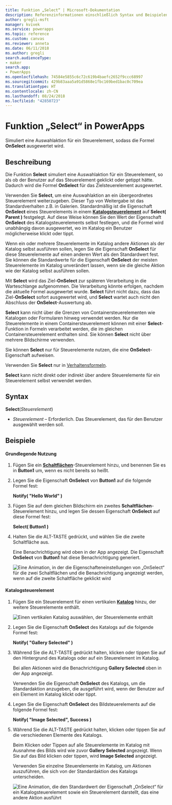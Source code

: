 ```yaml
---
title: Funktion „Select“ | Microsoft-Dokumentation
description: Referenzinformationen einschließlich Syntax und Beispielen für die Funktion „Select“ in PowerApps
author: gregli-msft
manager: kvivek
ms.service: powerapps
ms.topic: reference
ms.custom: canvas
ms.reviewer: anneta
ms.date: 06/11/2018
ms.author: gregli
search.audienceType:
- maker
search.app:
- PowerApps
ms.openlocfilehash: 74584e5855c6c72c619b4baefc2652f9ccc68997
ms.sourcegitcommit: 429b83aaa5a91d5868e1fbc169bed1bac0c709ea
ms.translationtype: HT
ms.contentlocale: zh-CN
ms.lasthandoff: 08/24/2018
ms.locfileid: "42850723"
---
```

# <a name="select-function-in-powerapps"></a>Funktion „Select“ in PowerApps
Simuliert eine Auswahlaktion für ein Steuerelement, sodass die Formel **OnSelect** ausgewertet wird.

## <a name="description"></a>Beschreibung
Die Funktion **Select** simuliert eine Auswahlaktion für ein Steuerelement, so als ob der Benutzer auf das Steuerelement geklickt oder getippt hätte. Dadurch wird die Formel **OnSelect** für das Zielsteuerelement ausgewertet.

Verwenden Sie **Select**, um eine Auswahlaktion an ein übergeordnetes Steuerelement weiterzugeben. Dieser Typ von Weitergabe ist das Standardverhalten z.B. in Galerien. Standardmäßig ist die Eigenschaft **OnSelect** eines Steuerelements in einem **[Katalogsteuerelement](../controls/control-gallery.md)** auf **Select( Parent )** festgelegt. Auf diese Weise können Sie den Wert der Eigenschaft **OnSelect** des Katalogsteuerelements selbst festlegen, und die Formel wird unabhängig davon ausgewertet, wo im Katalog ein Benutzer möglicherweise klickt oder tippt.

Wenn ein oder mehrere Steuerelemente im Katalog andere Aktionen als der Katalog selbst ausführen sollen, legen Sie die Eigenschaft **OnSelect** für diese Steuerelemente auf einen anderen Wert als den Standardwert fest. Sie können die Standardwerte für die Eigenschaft **OnSelect** der meisten Steuerelemente im Katalog unverändert lassen, wenn sie die gleiche Aktion wie der Katalog selbst ausführen sollen.

Mit **Select** wird das Ziel-**OnSelect** zur späteren Verarbeitung in die Warteschlange aufgenommen. Die Verarbeitung könnte erfolgen, nachdem die aktuelle Formel ausgewertet wurde. **Select** führt nicht dazu, dass das Ziel-**OnSelect** sofort ausgewertet wird, und **Select** wartet auch nicht den Abschluss der **OnSelect**-Auswertung ab.

**Select** kann nicht über die Grenzen von Containersteuerelementen wie Katalogen oder Formularen hinweg verwendet werden. Nur die Steuerelemente in einem Containersteuerelement können mit einer **Select**-Funktion in Formeln verarbeitet werden, die im gleichen Containersteuerelement enthalten sind. Sie können **Select** nicht über mehrere Bildschirme verwenden.

Sie können **Select** nur für Steuerelemente nutzen, die eine **OnSelect**-Eigenschaft aufweisen.

Verwenden Sie **Select** nur in [Verhaltensformeln](../working-with-formulas-in-depth.md).

**Select** kann nicht direkt oder indirekt über andere Steuerelemente für ein Steuerelement selbst verwendet werden.

## <a name="syntax"></a>Syntax
**Select**(*Steuerelement*)

* *Steuerelement* – Erforderlich.  Das Steuerelement, das für den Benutzer ausgewählt werden soll.

## <a name="examples"></a>Beispiele

#### <a name="basic-usage"></a>Grundlegende Nutzung

1. Fügen Sie ein **[Schaltflächen](../controls/control-button.md)**-Steuerelement hinzu, und benennen Sie es in **Button1** um, wenn es nicht bereits so heißt.

1. Legen Sie die Eigenschaft **OnSelect** von **Button1** auf die folgende Formel fest:

    **Notify( "Hello World" )**

1. Fügen Sie auf dem gleichen Bildschirm ein zweites **Schaltflächen**-Steuerelement hinzu, und legen Sie dessen Eigenschaft **OnSelect** auf diese Formel fest:

    **Select( Button1 )**

1. Halten Sie die ALT-TASTE gedrückt, und wählen Sie die zweite Schaltfläche aus.

    Eine Benachrichtigung wird oben in der App angezeigt. Die Eigenschaft **OnSelect** von **Button1** hat diese Benachrichtigung generiert.

    ![Eine Animation, in der die Eigenschafteneinstellungen von „OnSelect“ für die zwei Schaltflächen und die Benachrichtigung angezeigt werden, wenn auf die zweite Schaltfläche geklickt wird](media/function-select/basic-select.gif)

#### <a name="gallery-control"></a>Katalogsteuerelement

1. Fügen Sie ein Steuerelement für einen vertikalen **[Katalog](../controls/control-gallery.md)** hinzu, der weitere Steuerelemente enthält.

    ![Einen vertikalen Katalog auswählen, der Steuerelemente enthält](media/function-select/select-gallery.png)

2. Legen Sie die Eigenschaft **OnSelect** des Katalogs auf die folgende Formel fest:
 
    **Notify( "Gallery Selected" )**

3. Während Sie die ALT-TASTE gedrückt halten, klicken oder tippen Sie auf den Hintergrund des Katalogs oder auf ein Steuerelement im Katalog.

    Bei allen Aktionen wird die Benachrichtigung **Gallery Selected** oben in der App angezeigt.

    Verwenden Sie die Eigenschaft **OnSelect** des Katalogs, um die Standardaktion anzugeben, die ausgeführt wird, wenn der Benutzer auf ein Element im Katalog klickt oder tippt.

5. Legen Sie die Eigenschaft **OnSelect** des Bildsteuerelements auf die folgende Formel fest:

    **Notify( "Image Selected", Success )**

6. Während Sie die ALT-TASTE gedrückt halten, klicken oder tippen Sie auf die verschiedenen Elemente des Katalogs.

    Beim Klicken oder Tippen auf alle Steuerelemente im Katalog mit Ausnahme des Bilds wird wie zuvor **Gallery Selected** angezeigt. Wenn Sie auf das Bild klicken oder tippen, wird **Image Selected** angezeigt.
 
    Verwenden Sie einzelne Steuerelemente im Katalog, um Aktionen auszuführen, die sich von der Standardaktion des Katalogs unterscheiden.

    ![Eine Animation, die den Standardwert der Eigenschaft „OnSelect“ für ein Katalogsteuerelement sowie ein Steuerelement darstellt, das eine andere Aktion ausführt](media/function-select/gallery-select.gif)
